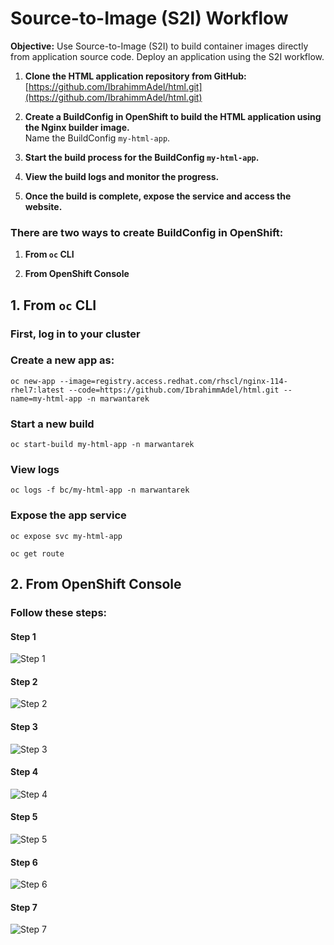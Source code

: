 # Source-to-Image (S2I) Workflow

**Objective:** Use Source-to-Image (S2I) to build container images directly from application source code. Deploy an application using the S2I workflow.

1. **Clone the HTML application repository from GitHub:**  
   [https://github.com/IbrahimmAdel/html.git](https://github.com/IbrahimmAdel/html.git)

2. **Create a BuildConfig in OpenShift to build the HTML application using the Nginx builder image.**  
   Name the BuildConfig `my-html-app`.

3. **Start the build process for the BuildConfig `my-html-app`.**

4. **View the build logs and monitor the progress.**

5. **Once the build is complete, expose the service and access the website.**

### There are two ways to create BuildConfig in OpenShift:

1. **From `oc` CLI**

2. **From OpenShift Console**

## 1. From `oc` CLI

### First, log in to your cluster

### Create a new app as:

```
oc new-app --image=registry.access.redhat.com/rhscl/nginx-114-rhel7:latest --code=https://github.com/IbrahimmAdel/html.git --name=my-html-app -n marwantarek
```

### Start a new build

```
oc start-build my-html-app -n marwantarek
```

### View logs

```
oc logs -f bc/my-html-app -n marwantarek
```

### Expose the app service

```
oc expose svc my-html-app

oc get route
```

## 2. From OpenShift Console

### Follow these steps:


#### Step 1
![Step 1](https://github.com/marwantarek11/Ivolve-OJT/assets/167176241/2f1d6e12-67a2-427d-952f-3f7f5ca43931)


#### Step 2
![Step 2](https://github.com/marwantarek11/Ivolve-OJT/assets/167176241/1f98c14c-901c-4db0-a1e5-9c098c6007aa)


#### Step 3
![Step 3](https://github.com/marwantarek11/Ivolve-OJT/assets/167176241/be9e1a9d-5a82-4b64-b5f8-7a8b29c9d770)


#### Step 4
![Step 4](https://github.com/marwantarek11/Ivolve-OJT/assets/167176241/2a512a63-ae6e-4537-b7aa-797947b8d495)


#### Step 5
![Step 5](https://github.com/marwantarek11/Ivolve-OJT/assets/167176241/395e6977-cf90-4542-91fb-459fc4037e13)


#### Step 6
![Step 6](https://github.com/marwantarek11/Ivolve-OJT/assets/167176241/326b1050-3094-40e7-a6e9-ebdc4425d5d0)


#### Step 7
![Step 7](https://github.com/marwantarek11/Ivolve-OJT/assets/167176241/36773356-5b28-43d3-aad0-2bc272bdc1d5)


